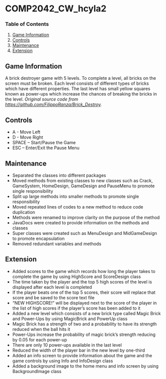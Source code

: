# COMP2042_CW_hcyla2

### Table of Contents
1. [Game Information](https://github.com/Emi-Lize/COMP2042_CW_hcyla2#game-information)
2. [Controls](https://github.com/Emi-Lize/COMP2042_CW_hcyla2#controls)
3. [Maintenance](https://github.com/Emi-Lize/COMP2042_CW_hcyla2#maintenance)
4. [Extension](https://github.com/Emi-Lize/COMP2042_CW_hcyla2#extension)

## Game Information
A brick destroyer game with 5 levels. To complete a level, all bricks on the screen must be broken. Each level consists of different types of bricks which have different properties. The last level has small yellow squares known as power-ups which increase the chances of breaking the bricks in the level. *Original source code from https://github.com/FilippoRanza/Brick_Destroy.*

## Controls
- A - Move Left
- D - Move Right
- SPACE – Start/Pause the Game
- ESC – Enter/Exit the Pause Menu

## Maintenance
- Separated the classes into different packages
- Moved methods from existing classes to new classes such as Crack, GameSystem, HomeDesign, GameDesign and PauseMenu to promote single responsibility
- Split up large methods into smaller methods to promote single responsibility
- Moved repeated lines of codes to a new method to reduce code duplication
- Methods were renamed to improve clarity on the purpose of the method
- JavaDocs were created to provide information on the methods and classes
- Super classes were created such as MenuDesign and MidGameDesign to promote encapsulation
- Removed redundant variables and methods

## Extension
- Added scores to the game which records how long the player takes to complete the game by using HighScore and ScoreDesign class
- The time taken by the player and the top 5 high scores of the level is displayed after each level is completed
- If the player beats one of the top 5 scores, their score will replace that score and be saved to the score text file
- “NEW HIGHSCORE!” will be displayed next to the score of the player in the list of high scores if the player’s score has been added to it
- Added a new level which consists of a new brick type called Magic Brick and Power-Ups by using MagicBrick and PowerUp class
- Magic Brick has a strength of two and a probability to have its strength reduced when the ball hits it
- Power-Ups increase the probability of magic brick’s strength reducing by 0.05 for each power-up
- There are only 10 power-ups available in the last level
- Reduced the width of the player bar in the new level by one-third
- Added an info screen to provide information about the game and the game controls by using Info and InfoDesign class
- Added a background image to the home menu and info screen by using BackgroundImage class

